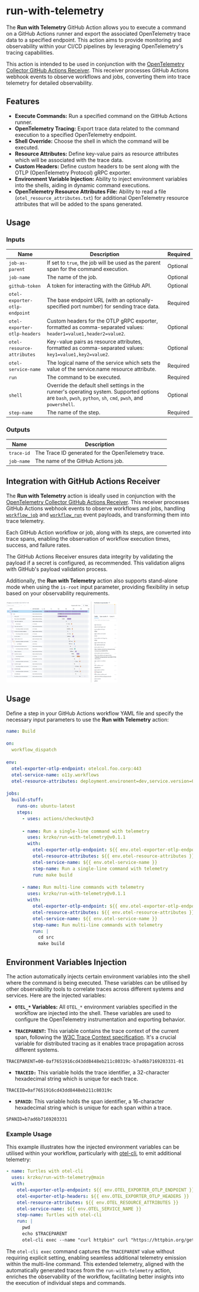 # run-with-telemetry

The **Run with Telemetry** GitHub Action allows you to execute a command on a GitHub Actions runner and export the associated OpenTelemetry trace data to a specified endpoint. This action aims to provide monitoring and observability within your CI/CD pipelines by leveraging OpenTelemetry's tracing capabilities.

This action is intended to be used in conjunction with the [OpenTelemetry Collector GitHub Actions Receiver](https://github.com/open-telemetry/opentelemetry-collector-contrib/issues/27460). This receiver processes GitHub Actions webhook events to observe workflows and jobs, converting them into trace telemetry for detailed observability.

## Features

* **Execute Commands:** Run a specified command on the GitHub Actions runner.
* **OpenTelemetry Tracing:** Export trace data related to the command execution to a specified OpenTelemetry endpoint.
* **Shell Override:** Choose the shell in which the command will be executed.
* **Resource Attributes:** Define key-value pairs as resource attributes which will be associated with the trace data.
* **Custom Headers:** Define custom headers to be sent along with the OTLP (OpenTelemetry Protocol) gRPC exporter.
* **Environment Variable Injection:** Ability to inject environment variables into the shells, aiding in dynamic command executions.
* **OpenTelemetry Resource Attributes File:** Ability to read a file (`otel_resource_attributes.txt`) for additional OpenTelemetry resource attributes that will be added to the spans generated.

## Usage

### Inputs

| Name                         | Description                                                                                                            | Required |
|------------------------------|------------------------------------------------------------------------------------------------------------------------|----------|
| `job-as-parent`              | If set to `true`, the job will be used as the parent span for the command execution.                                   | Optional |
| `job-name`                   | The name of the job.                                                                                                   | Optional |
| `github-token`               | A token for interacting with the GitHub API.                                                                           | Optional |
| `otel-exporter-otlp-endpoint`| The base endpoint URL (with an optionally-specified port number) for sending trace data.                               | Required |
| `otel-exporter-otlp-headers` | Custom headers for the OTLP gRPC exporter, formatted as comma-separated values: `header1=value1,header2=value2`.       | Optional |
| `otel-resource-attributes`   | Key-value pairs as resource attributes, formatted as comma-separated values: `key1=value1,key2=value2`.                | Optional |
| `otel-service-name`          | The logical name of the service which sets the value of the service.name resource attribute.                           | Required |
| `run`                        | The command to be executed.                                                                                            | Required |
| `shell`                      | Override the default shell settings in the runner's operating system. Supported options are `bash`, `pwsh`, `python`, `sh`, `cmd`, `pwsh`, and `powershell`. | Optional |
| `step-name`                  | The name of the step.                                                                                                  | Required |

### Outputs

| Name       | Description                                              |
|------------|----------------------------------------------------------|
| `trace-id` | The Trace ID generated for the OpenTelemetry trace.      |
| `job-name` | The name of the GitHub Actions job.                      |

## Integration with GitHub Actions Receiver

The **Run with Telemetry** action is ideally used in conjunction with the [OpenTelemetry Collector GitHub Actions Receiver](https://github.com/open-telemetry/opentelemetry-collector-contrib/issues/27460). This receiver processes GitHub Actions webhook events to observe workflows and jobs, handling [`workflow_job`](https://docs.github.com/en/webhooks/webhook-events-and-payloads#workflow_job) and [`workflow_run`](https://docs.github.com/en/webhooks/webhook-events-and-payloads#workflow_run) event payloads, and transforming them into trace telemetry.

Each GitHub Action workflow or job, along with its steps, are converted into trace spans, enabling the observation of workflow execution times, success, and failure rates.

The GitHub Actions Receiver ensures data integrity by validating the payload if a secret is configured, as recommended. This validation aligns with GitHub's payload validation process.

Additionally, the **Run with Telemetry** action also supports stand-alone mode when using the `is-root` input parameter, providing flexibility in setup based on your observability requirements.

<img
  src="/assets/images/trace-with-ghaer.png"
  alt="Trace with GitHub Actions Receiver"
  title="Trace with GitHub Actions Receiver"
  style="display: inline-block; margin: 0 auto; max-width: 300px">

## Usage

Define a step in your GitHub Actions workflow YAML file and specify the necessary input parameters to use the **Run with Telemetry** action:

```yaml
name: Build

on:
  workflow_dispatch

env:
  otel-exporter-otlp-endpoint: otelcol.foo.corp:443
  otel-service-name: o11y.workflows
  otel-resource-attributes: deployment.environent=dev,service.version=0.1.0

jobs:
  build-stuff:
    runs-on: ubuntu-latest
    steps:
      - uses: actions/checkout@v3

      - name: Run a single-line command with telemetry
        uses: krzko/run-with-telemetry@v0.1.1
        with:
          otel-exporter-otlp-endpoint: ${{ env.otel-exporter-otlp-endpoint }}
          otel-resource-attributes: ${{ env.otel-resource-attributes }}
          otel-service-name: ${{ env.otel-service-name }}
          step-name: Run a single-line command with telemetry
          run: make build

      - name: Run multi-line commands with telemetry
        uses: krzko/run-with-telemetry@v0.1.1
        with:
          otel-exporter-otlp-endpoint: ${{ env.otel-exporter-otlp-endpoint }}
          otel-resource-attributes: ${{ env.otel-resource-attributes }}
          otel-service-name: ${{ env.otel-service-name }}
          step-name: Run multi-line commands with telemetry
          run: |
            cd src
            make build
```
## Environment Variables Injection

The action automatically injects certain environment variables into the shell where the command is being executed. These variables can be utilised by other observability tools to correlate traces across different systems and services. Here are the injected variables:

* **`OTEL_*` Variables:** All `OTEL_*` environment variables specified in the workflow are injected into the shell. These variables are used to configure the OpenTelemetry instrumentation and exporting behavior.

* **`TRACEPARENT`:** This variable contains the trace context of the current span, following the [W3C Trace Context specification](https://www.w3.org/TR/trace-context/). It's a crucial variable for distributed tracing as it enables trace propagation across different systems.

```
TRACEPARENT=00-0af7651916cd43dd8448eb211c80319c-b7ad6b7169203331-01
```

* **`TRACEID:`** This variable holds the trace identifier, a 32-character hexadecimal string which is unique for each trace.

```
TRACEID=0af7651916cd43dd8448eb211c80319c
```

* **`SPANID`:** This variable holds the span identifier, a 16-character hexadecimal string which is unique for each span within a trace.

```
SPANID=b7ad6b7169203331
```

### Example Usage

This example illustrates how the injected environment variables can be utilised within your workflow, particularly with [otel-cli](https://github.com/equinix-labs/otel-cli), to emit additional telemetry:

```yaml
- name: Turtles with otel-cli
  uses: krzko/run-with-telemetry@main
  with:
    otel-exporter-otlp-endpoint: ${{ env.OTEL_EXPORTER_OTLP_ENDPOINT }}
    otel-exporter-otlp-headers: ${{ env.OTEL_EXPORTER_OTLP_HEADERS }}
    otel-resource-attributes: ${{ env.OTEL_RESOURCE_ATTRIBUTES }}
    otel-service-name: ${{ env.OTEL_SERVICE_NAME }}
    step-name: Turtles with otel-cli
    run: |
      pwd
      echo $TRACEPARENT
      otel-cli exec --name "curl httpbin" curl "https://httpbin.org/get"
```

The `otel-cli exec` command captures the `TRACEPARENT` value without requiring explicit setting, enabling seamless additional telemetry emission within the multi-line command. This extended telemetry, aligned with the automatically generated traces from the `run-with-telemetry` action, enriches the observability of the workflow, facilitating better insights into the execution of individual steps and commands.
